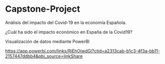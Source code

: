 # Capstone-Project
Anàlisis del impacto del Covid-19 en la economía Española. 

¿Cuál ha sido el impacto económico en España de la Covid19?

Visualización de datos mediante PowerBI

https://app.powerbi.com/links/RiEhOjwdGi?ctid=a2313cab-b1c3-4f3a-bb11-2157447ddbb4&pbi_source=linkShare
 

